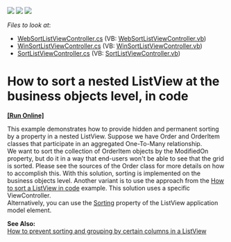 <!-- default badges list -->
![](https://img.shields.io/endpoint?url=https://codecentral.devexpress.com/api/v1/VersionRange/128593909/13.1.4%2B)
[![](https://img.shields.io/badge/Open_in_DevExpress_Support_Center-FF7200?style=flat-square&logo=DevExpress&logoColor=white)](https://supportcenter.devexpress.com/ticket/details/E1253)
[![](https://img.shields.io/badge/📖_How_to_use_DevExpress_Examples-e9f6fc?style=flat-square)](https://docs.devexpress.com/GeneralInformation/403183)
<!-- default badges end -->
<!-- default file list -->
*Files to look at*:

* [WebSortListViewController.cs](./CS/WinWebSolution.Module.Web/WebSortListViewController.cs) (VB: [WebSortListViewController.vb](./VB/WinWebSolution.Module.Web/WebSortListViewController.vb))
* [WinSortListViewController.cs](./CS/WinWebSolution.Module.Win/WinSortListViewController.cs) (VB: [WinSortListViewController.vb](./VB/WinWebSolution.Module.Win/WinSortListViewController.vb))
* [SortListViewController.cs](./CS/WinWebSolution.Module/SortListViewController.cs) (VB: [SortListViewController.vb](./VB/WinWebSolution.Module/SortListViewController.vb))
<!-- default file list end -->
# How to sort a nested ListView at the business objects level, in code
<!-- run online -->
**[[Run Online]](https://codecentral.devexpress.com/e1253/)**
<!-- run online end -->


<p>This example demonstrates how to provide hidden and permanent sorting by a property in a nested ListView. Suppose we have Order and OrderItem classes that participate in an aggregated One-To-Many relationship. <br />
We want to sort the collection of OrderItem objects by the ModifiedOn property, but do it in a way that end-users won't be able to see that the grid is sorted. Please see the sources of the Order class for more details on how to accomplish this. With this solution, sorting is implemented on the business objects level. Another variant is to use the approach from the <a href="https://www.devexpress.com/Support/Center/p/E1276">How to sort a ListView in code</a> example. This solution uses a specific ViewController.<br />
Alternatively, you can use the <a href="http://documentation.devexpress.com/#Xaf/clsDevExpressExpressAppModelIModelSortingtopic"><u>Sorting</u></a> property of the ListView application model element.</p><p><strong>See Also:</strong><br />
<a href="https://www.devexpress.com/Support/Center/p/E1254">How to prevent sorting and grouping by certain columns in a ListView</a></p>

<br/>


